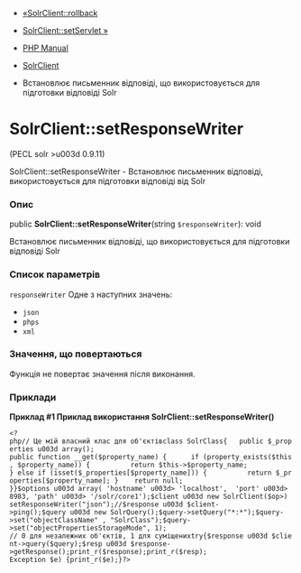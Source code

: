 - [«SolrClient::rollback](solrclient.rollback.md)
- [SolrClient::setServlet »](solrclient.setservlet.md)

- [PHP Manual](index.md)
- [SolrClient](class.solrclient.md)
- Встановлює письменник відповіді, що використовується для підготовки відповіді
Solr

# SolrClient::setResponseWriter

(PECL solr \>u003d 0.9.11)

SolrClient::setResponseWriter - Встановлює письменник відповіді,
використовується для підготовки відповіді від Solr

### Опис

public **SolrClient::setResponseWriter**(string `$responseWriter`): void

Встановлює письменник відповіді, що використовується для підготовки відповіді
Solr

### Список параметрів

`responseWriter`
Одне з наступних значень:

- `json`
- `phps`
- `xml`

### Значення, що повертаються

Функція не повертає значення після виконання.

### Приклади

**Приклад #1 Приклад використання **SolrClient::setResponseWriter()****

` <?php// Це мій власний клас для об'єктівclass SolrClass{   public $_properties u003d array(); public function __get($property_name) {      if (property_exists($this, $property_name)) {          return $this->$property_name; } else if (isset($_properties[$property_name])) {          return $_properties[$property_name]; }    return null; }}$options u003d array( 'hostname' u003d> 'localhost',  'port' u003d> 8983, 'path' u003d> '/solr/core1');$client u003d new SolrClient($op>) setResponseWriter("json");//$response u003d $client->ping();$query u003d new SolrQuery();$query->setQuery("*:*");$query->set("objectClassName" , "SolrClass");$query->set("objectPropertiesStorageMode", 1); // 0 для незалежних об'єктів, 1 для суміщенихtry{$response u003d $client->query($query);$resp u003d $response->getResponse();print_r($response);print_r($resp); Exception $e) {print_r($e);}?> `
